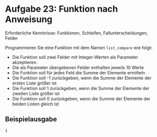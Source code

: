 # Aufgabe 23: Funktion nach Anweisung 

Erforderliche Kenntnisse: Funktionen, Schleifen, Fallunterscheidungen, Felder

Programmieren Sie eine Funktion mit dem Namen `list_compare` wie folgt: 
- Die Funktion soll zwei Felder mit Integer-Werten als Parameter akzeptieren.
- Die als Parameter übergebenen Felder enthalten jeweils 10 Werte
- Die Funktion soll für jedes Feld die Summe der Elemente ermitteln
- Die Funktion soll -1 zurückgeben, wenn die Summe der Elemente der ersten Liste größer ist
- Die Funktion soll 1 zurückgeben, wenn die Summe der Elemente der zweiten Liste größer ist
- Die Funktion soll 0 zurückgeben, wenn die Summe der Elemente der beiden Listen gleich ist


## Beispielausgabe

```clike
1
```
